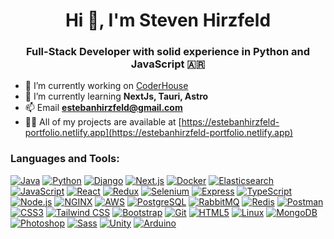 
<h1 align="center">Hi 👋, I'm Steven Hirzfeld</h1>  
<h3 align="center">Full-Stack Developer with solid experience in Python and JavaScript 🇦🇷</h3>  
  
- 🔭 I’m currently working on [CoderHouse](https://coderhouse.com)  
- 🌱 I’m currently learning **NextJs, Tauri, Astro**  
- 📫 Email **estebanhirzfeld@gmail.com**
- 👨‍💻 All of my projects are available at [https://estebanhirzfeld-portfolio.netlify.app](https://estebanhirzfeld-portfolio.netlify.app)  
  
  
<h3 align="left">Languages and Tools:</h3>  

[![Java](https://img.shields.io/badge/Java-FF6F00?style=for-the-badge&logo=oracle&logoColor=white)](https://www.java.com/) [![Python](https://img.shields.io/badge/Python-3776AB?style=for-the-badge&logo=python&logoColor=white)](https://www.python.org/) [![Django](https://img.shields.io/badge/Django-092E20?style=for-the-badge&logo=django&logoColor=white)](https://www.djangoproject.com/) [![Next.js](https://img.shields.io/badge/Next.js-000000?style=for-the-badge&logo=next.js&logoColor=white)](https://nextjs.org/) [![Docker](https://img.shields.io/badge/Docker-2496ED?style=for-the-badge&logo=docker&logoColor=white)](https://www.docker.com/) [![Elasticsearch](https://img.shields.io/badge/Elasticsearch-005571?style=for-the-badge&logo=elasticsearch&logoColor=white)](https://www.elastic.co/) [![JavaScript](https://img.shields.io/badge/JavaScript-F7DF1E?style=for-the-badge&logo=javascript&logoColor=black)](https://developer.mozilla.org/en-US/docs/Web/JavaScript) [![React](https://img.shields.io/badge/React-61DAFB?style=for-the-badge&logo=react&logoColor=white)](https://reactjs.org/) [![Redux](https://img.shields.io/badge/Redux-764ABC?style=for-the-badge&logo=redux&logoColor=white)](https://redux.js.org/) [![Selenium](https://img.shields.io/badge/Selenium-43B02A?style=for-the-badge&logo=selenium&logoColor=white)](https://www.selenium.dev/) [![Express](https://img.shields.io/badge/Express-000000?style=for-the-badge&logo=express&logoColor=white)](https://expressjs.com/) [![TypeScript](https://img.shields.io/badge/TypeScript-3178C6?style=for-the-badge&logo=typescript&logoColor=white)](https://www.typescriptlang.org/) [![Node.js](https://img.shields.io/badge/Node.js-43853D?style=for-the-badge&logo=node.js&logoColor=white)](https://nodejs.org/) [![NGINX](https://img.shields.io/badge/NGINX-009639?style=for-the-badge&logo=nginx&logoColor=white)](https://www.nginx.com/) [![AWS](https://img.shields.io/badge/AWS-232F3E?style=for-the-badge&logo=amazonaws&logoColor=white)](https://aws.amazon.com/) [![PostgreSQL](https://img.shields.io/badge/PostgreSQL-336791?style=for-the-badge&logo=postgresql&logoColor=white)](https://www.postgresql.org/) [![RabbitMQ](https://img.shields.io/badge/RabbitMQ-FF6600?style=for-the-badge&logo=rabbitmq&logoColor=white)](https://www.rabbitmq.com/) [![Redis](https://img.shields.io/badge/Redis-DC382D?style=for-the-badge&logo=redis&logoColor=white)](https://redis.io/) [![Postman](https://img.shields.io/badge/Postman-FF6C37?style=for-the-badge&logo=postman&logoColor=white)](https://www.postman.com/) [![CSS3](https://img.shields.io/badge/CSS3-1572B6?style=for-the-badge&logo=css3&logoColor=white)](https://www.w3.org/Style/CSS/Overview.en.html) [![Tailwind CSS](https://img.shields.io/badge/Tailwind_CSS-38B2AC?style=for-the-badge&logo=tailwind-css&logoColor=white)](https://tailwindcss.com/) [![Bootstrap](https://img.shields.io/badge/Bootstrap-563D7C?style=for-the-badge&logo=bootstrap&logoColor=white)](https://getbootstrap.com/) [![Git](https://img.shields.io/badge/Git-F05032?style=for-the-badge&logo=git&logoColor=white)](https://git-scm.com/) [![HTML5](https://img.shields.io/badge/HTML5-E34F26?style=for-the-badge&logo=html5&logoColor=white)](https://developer.mozilla.org/en-US/docs/Web/Guide/HTML/HTML5) [![Linux](https://img.shields.io/badge/Linux-FCC624?style=for-the-badge&logo=linux&logoColor=black)](https://www.linux.org/) [![MongoDB](https://img.shields.io/badge/MongoDB-47A248?style=for-the-badge&logo=mongodb&logoColor=white)](https://www.mongodb.com/) [![Photoshop](https://img.shields.io/badge/Photoshop-31A8FF?style=for-the-badge&logo=adobe-photoshop&logoColor=white)](https://www.adobe.com/products/photoshop.html) [![Sass](https://img.shields.io/badge/Sass-CC6699?style=for-the-badge&logo=sass&logoColor=white)](https://sass-lang.com/) [![Unity](https://img.shields.io/badge/Unity-000000?style=for-the-badge&logo=unity&logoColor=white)](https://unity.com/) [![Arduino](https://img.shields.io/badge/Arduino-00979D?style=for-the-badge&logo=arduino&logoColor=white)](https://www.arduino.cc/)
